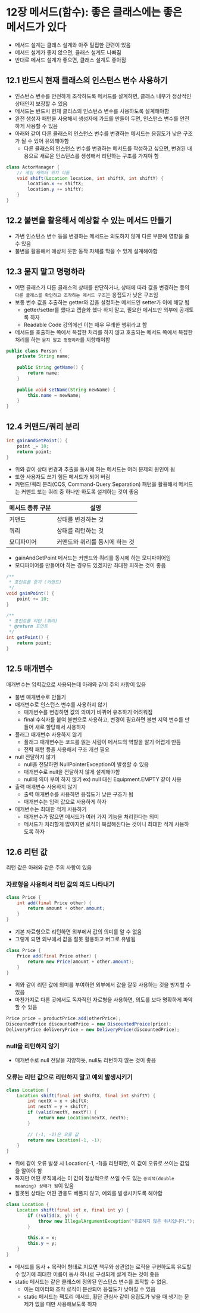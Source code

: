 # 12장 메서드(함수): 좋은 클래스에는 좋은 메서드가 있다

- 메서드 설계는 클래스 설계와 아주 밀접한 관련이 있음
- 메서드 설계가 좋지 않으면, 클래스 설계도 나빠짐
- 반대로 메서드 설계가 좋으면, 클래스 설계도 좋아짐

## 12.1 반드시 현재 클래스의 인스턴스 변수 사용하기

- 인스턴스 변수를 안전하게 조작하도록 메서드를 설계하면, 클래스 내부가 정상적인 상태인지 보장할 수 있음
- 메서드는 반드시 현재 클리스의 인스턴스 변수를 사용하도록 설계해야함
- 완전 생성자 패턴을 사용해서 생성자에 가드를 만들어 두면, 인스턴스 변수를 안전하게 사용할 수 있음
- 아래와 같이 다른 클래스의 인스턴스 변수를 변경하는 메서드는 응집도가 낮은 구조가 될 수 있어 유의해야함
  - 다른 클래스의 인스턴스 변수를 변경하는 메서드를 작성하고 싶으면, 변경된 내용으로 새로운 인스턴스를 생성해서 리턴하는 구조를 가져야 함
```java
class ActorManager {
    // 게임 캐릭터 위치 이동
    void shift(Location location, int shiftX, int shiftY) {
        location.x += shiftX;
        location.y += shiftY;
    }
}
```

## 12.2 불변을 활용해서 예상할 수 있는 메서드 만들기

- 가변 인스턴스 변수 등을 변경하는 메서드는 의도하지 않게 다른 부분에 영향을 줄 수 있음
- 불변을 활용해서 예상치 못한 동작 자체를 막을 수 있게 설계해야함

## 12.3 묻지 말고 명령하라

- 어떤 클래스가 다른 클래스의 상태를 판단하거나, 상태에 따라 값을 변경하는 등의 `다른 클래스를 확인하고 조작하는 메서드 구조`는 응집도가 낮은 구조임
- 보통 변수 값을 추출하는 getter와 값을 설정하는 메서드인 setter가 이에 해당 됨
  - getter/setter를 했다고 캡슐화 했다 하지 말고, 필요한 메서드만 외부에 공개토록 하자
  - Readable Code 강의에선 이는 매우 무례한 행위라고 함
- 메서드를 호출하는 쪽에서 복잡한 처리를 하지 않고 호출되는 메서드 쪽에서 복잡한 처리를 하는 `묻지 말고 명령하라`를 지향해야함

```java
public class Person {
    private String name;
    
    public String getName() {
        return name;
    }
    
    public void setName(String newName) {
        this.name = newName;
    }
}
```

## 12.4 커맨드/쿼리 분리

```java
int gainAndGetPoint() {
    point _= 10;
    return point;
}
```

- 위와 같이 상태 변경과 추출을 동시에 하는 메서드는 여러 문제의 원인이 됨
- 또한 사용자도 쓰기 힘든 메서드가 되어 버림
- 커맨드/쿼리 분리(CQS, Command-Query Separation) 패턴을 활용해서 메서드는 커맨드 또는 쿼리 중 하나만 하도록 설계하는 것이 좋음

| 메서드 종류 구분 | 설명                |
|-----------|-------------------|
| 커맨드       | 상태를 변경하는 것        |
| 쿼리        | 상태를 리턴하는 것        |
| 모디파이어     | 커맨드와 쿼리를 동시에 하는 것 |

- gainAndGetPoint 메서드는 커맨드와 쿼리를 동시에 하는 모디파이어임
- 모디파이어를 만들어야 하는 경우도 있겠지만 최대한 피하는 것이 좋음

```java
/**
 * 포인트를 증가 (커맨드)
 */
void gainPoint() {
    point += 10;
}

/**
 * 포인트를 리턴 (쿼리)
 * @return 포인트
 */
int getPoint() {
    return point;
}
```

## 12.5 매개변수
 
매개변수는 입력값으로 사용되는데 아래와 같이 주의 사항이 있음

- 불변 매개변수로 만들기
- 매개변수로 인스턴스 변수를 사용하지 않기
  - 매개변수를 변경하면 값의 의미가 바뀌어 유추하기 어려워짐
  - final 수식자를 붙여 불변으로 사용하고, 변경이 필요하면 불변 지역 변수를 만들어 새로 할당해서 사용하자
- 플래그 매개변수 사용하지 않기
  - 플래그 매개변수는 코드를 읽는 사람이 메서드의 역할을 알기 어렵게 만듬
  - 전략 패턴 등을 사용해서 구조 개선 필요
- null 전달하지 않기
  - null을 전달하면 NullPointerException이 발생할 수 있음
  - 매개변수로 null을 전달하지 않게 설계해야함
  - null에 의미 부여 하지 않기 ex) null 대신 Equipment.EMPTY 같이 사용
- 출력 매개변수 사용하지 않기
  - 출력 매개변수를 사용하면 응집도가 낮은 구조가 됨
  - 매개변수는 입력 값으로 사용하게 하자
- 매개변수는 최대한 적게 사용하기
  - 매개변수가 많으면 메서드가 여러 가지 기능을 처리한다는 의미
  - 메서드가 처리할게 많아지면 로직이 복잡해진다는 것이니 최대한 적게 사용하도록 하자

## 12.6 리턴 값

리턴 값은 아래와 같은 주의 사항이 있음

### 자료형을 사용해서 리턴 값의 의도 나타내기

```java
class Price {
    int add(final Price other) {
        return amount + other.amount;
    }
}
```

- 기본 자료형으로 리턴하면 외부에서 값의 의미를 알 수 없음
- 그렇게 되면 외부에서 값을 잘못 활용하고 버그로 유발됨

```java
class Price {
    Price add(final Price other) {
        return new Price(amount + other.amount);
    }
}
```

- 위와 같이 리턴 값에 의미를 부여하면 외부에서 값을 잘못 사용하는 것을 방지할 수 있음
- 마찬가지로 다른 곳에서도 독자적인 자료형을 사용하면, 의도를 보다 명확하게 파악할 수 있음

```java
Price price = productPrice.add(otherPrice);
DiscountedPrice discountedPrice = new DiscountedProice(price);
DeliveryPrice deliveryPrice = new DeliveryPrice(discountedPrice);
```

### null을 리턴하지 않기

- 매개변수로 null 전달을 지양하듯, null도 리턴하지 않는 것이 좋음

### 오류는 리턴 값으로 리턴하지 말고 예외 발생시키기

```java
class Location {
    Location shift(final int shiftX, final int shiftY) {
        int nextX = x + shiftX;
        int nextY = y + shiftY;
        if (valid(nextY, nextY)) {
            return new Location(nextX, nextY);
        }
        
        // (-1, -1)은 오류 값
        return new Location(-1, -1);
    }
}
```

- 위에 같이 오류 발생 시 Location(-1, -1)을 리턴하면, 이 값이 오류로 쓰이는 값임을 알아야 함
- 하지만 어떤 로직에서는 이 값이 정상적으로 쓰일 수도 있는 `중의적(double meaning) 상태가 됨`이 있음
- 잘못된 상태는 어떤 관용도 베풀지 않고, 예외를 발생시키도록 해야함

```java
class Location {
    Location shift(final int x, final int y) {
        if (!valid(x, y)) {
            throw new IllegalArgumentException("유효하지 않은 위치입니다.");
        }
        
        this.x = x;
        this.y = y;
    }
}
```

- 메서드를 동사 + 목적어 형태로 지으면 책무와 상관없는 로직을 구현하도록 유도할 수 있기에 최대한 이름이 동사 하나로 구성되게 설계 하는 것이 좋음
- static 메서드는 같은 클래스에 정의된 인스턴스 변수를 조작할 수 없음. 
  - 이는 데이터와 조작 로직이 분산되어 응집도가 낮아질 수 있음
  - static 메서드는 팩토리 메서드, 횡단 관심사 같이 응집도가 낮을 때 생기는 문제가 없을 때만 사용해보도록 하자
